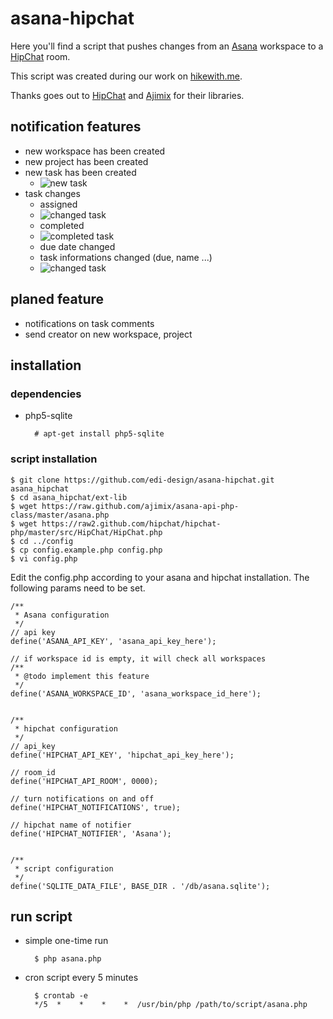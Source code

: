 asana-hipchat
=============

Here you'll find a script that pushes changes from an [Asana](https://www.asana.com) workspace to a [HipChat](https://www.hipchat.com) room.

This script was created during our work on [hikewith.me](http://hikewith.me).

Thanks goes out to [HipChat](https://github.com/hipchat/hipchat-php) and [Ajimix](https://github.com/ajimix/asana-api-php-class) for their libraries.

## notification features

* new workspace has been created
* new project has been created
* new task has been created
	* ![new task](http://pic.edi-design.net/github/asana_hipchat/created_task_v2.png)
* task changes
	* assigned
	* ![changed task](http://pic.edi-design.net/github/asana_hipchat/assigned_task_v2.png)
	* completed 
	* ![completed task](http://pic.edi-design.net/github/asana_hipchat/completed_task_v2.png)
	* due date changed
	* task informations changed (due, name ...)
	* ![changed task](http://pic.edi-design.net/github/asana_hipchat/changed_task_v2.png)

## planed feature

* notifications on task comments
* send creator on new workspace, project

## installation

### dependencies
* php5-sqlite

		# apt-get install php5-sqlite

### script installation
	$ git clone https://github.com/edi-design/asana-hipchat.git asana_hipchat
	$ cd asana_hipchat/ext-lib
	$ wget https://raw.github.com/ajimix/asana-api-php-class/master/asana.php
	$ wget https://raw2.github.com/hipchat/hipchat-php/master/src/HipChat/HipChat.php
	$ cd ../config
	$ cp config.example.php config.php
	$ vi config.php

Edit the config.php according to your asana and hipchat installation.
The following params need to be set.

```
/**
 * Asana configuration
 */
// api key
define('ASANA_API_KEY', 'asana_api_key_here');

// if workspace id is empty, it will check all workspaces
/**
 * @todo implement this feature
 */
define('ASANA_WORKSPACE_ID', 'asana_workspace_id_here');


/**
 * hipchat configuration
 */
// api_key
define('HIPCHAT_API_KEY', 'hipchat_api_key_here');

// room_id
define('HIPCHAT_API_ROOM', 0000);

// turn notifications on and off
define('HIPCHAT_NOTIFICATIONS', true);

// hipchat name of notifier
define('HIPCHAT_NOTIFIER', 'Asana');


/**
 * script configuration
 */
define('SQLITE_DATA_FILE', BASE_DIR . '/db/asana.sqlite');
```

## run script

* simple one-time run

		$ php asana.php 
* cron script every 5 minutes

		$ crontab -e
		*/5  *    *    *    *  /usr/bin/php /path/to/script/asana.php
	
